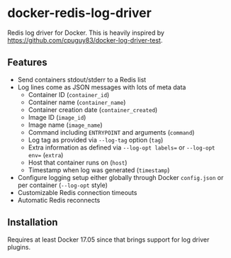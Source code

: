 # docker-redis-log-driver
Redis log driver for Docker. This is heavily inspired by https://github.com/cpuguy83/docker-log-driver-test.

## Features

* Send containers stdout/stderr to a Redis list
* Log lines come as JSON messages with lots of meta data
  * Container ID (`container_id`)
  * Container name (`container_name`)
  * Container creation date (`container_created`)
  * Image ID (`image_id`)
  * Image name (`image_name`)
  * Command including `ENTRYPOINT` and arguments (`command`)
  * Log tag as provided via `--log-tag` option (`tag`)
  * Extra information as defined via `--log-opt labels=` or `--log-opt env=` (`extra`)
  * Host that container runs on (`host`)
  * Timestamp when log was generated (`timestamp`)
* Configure logging setup either globally through Docker `config.json` or per container (`--log-opt` style)
* Customizable Redis connection timeouts
* Automatic Redis reconnects

## Installation

Requires at least Docker 17.05 since that brings support for log driver plugins.
